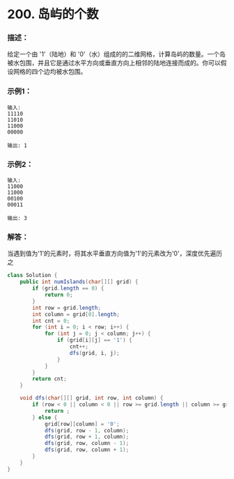 # 200. 岛屿的个数

### 描述：
给定一个由 '1'（陆地）和 '0'（水）组成的的二维网格，计算岛屿的数量。一个岛被水包围，并且它是通过水平方向或垂直方向上相邻的陆地连接而成的。你可以假设网格的四个边均被水包围。
### 示例1：
```
输入:
11110
11010
11000
00000

输出: 1
```
### 示例2：
```
输入:
11000
11000
00100
00011

输出: 3
```
### 解答：
当遇到值为'1'的元素时，将其水平垂直方向值为'1'的元素改为'0'，深度优先遍历之
```java
class Solution {
    public int numIslands(char[][] grid) {
        if (grid.length == 0) {
            return 0;
        }
        int row = grid.length;
        int column = grid[0].length;
        int cnt = 0;
        for (int i = 0; i < row; i++) {
            for (int j = 0; j < column; j++) {
                if (grid[i][j] == '1') {
                    cnt++;
                    dfs(grid, i, j);
                }
            }
        }
        return cnt;
    }

    void dfs(char[][] grid, int row, int column) {
        if (row < 0 || column < 0 || row >= grid.length || column >= grid[0].length || grid[row][column] == '0') {
            return ;
        } else {
            grid[row][column] = '0';
            dfs(grid, row - 1, column);
            dfs(grid, row + 1, column);
            dfs(grid, row, column - 1);
            dfs(grid, row, column + 1);
        }
    }
}
```